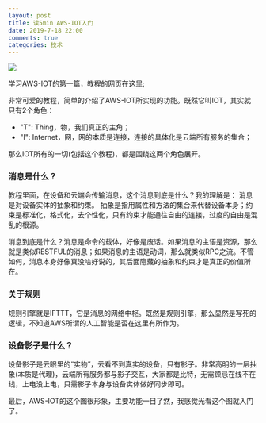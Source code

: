 ```yaml
---
layout: post
title: 读5min AWS-IOT入门
date: 2019-7-18 22:00
comments: true
categories: 技术
---
```


![](http://pic.ashliu.com/20190718225046.png)

学习AWS-IOT的第一篇，教程的网页在[这里](https://eu-west-1.console.aws.amazon.com/iot/home?region=eu-west-1#/tutorial?step=2);  

非常可爱的教程，简单的介绍了AWS-IOT所实现的功能。既然它叫IOT，其实就只有2个角色：  
  
* "T": Thing，物，我们真正的主角；
* "I": Internet，网，网的本质是连接，连接的具体化是云端所有服务的集合；

那么IOT所有的一切(包括这个教程)，都是围绕这两个角色展开。

### 消息是什么？
教程里面，在设备和云端会传输消息，这个消息到底是什么？我的理解是： 消息是对设备实体的抽象和约束。 抽象是指用属性和方法的集合来代替设备本身；约束是标准化，格式化，去个性化，只有约束才能通往自由的连接，过度的自由是混乱的根源。

消息到底是什么？消息是命令的载体，好像是废话。如果消息的主语是资源，那么就是类似RESTFUL的消息；如果消息的主语是动词，那么就类似RPC之流。不管如何，消息本身好像真没啥好说的，其后面隐藏的抽象和约束才是真正的价值所在。

### 关于规则
规则引擎就是IFTTT，它是消息的网络中枢。既然是规则引擎，那么显然是写死的逻辑，不知道AWS所谓的人工智能是否在这里有所作为。

### 设备影子是什么？
设备影子是云眼里的“实物”，云看不到真实的设备，只有影子。非常高明的一层抽象(本质是代理)，云端所有服务都与影子交互，大家都是比特，无需顾忌在线不在线，上电没上电，只需影子本身与设备实体做好同步即可。

最后，AWS-IOT的这个图很形象，主要功能一目了然，我感觉光看这个图就入门了。



